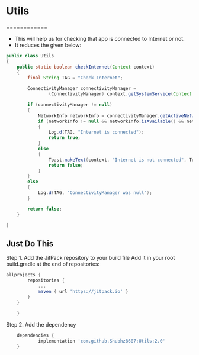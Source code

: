 # Utils
============


* This will help us for checking that app is connected to Internet or not.
* It reduces the given below:

```java
public class Utils
{
    public static boolean checkInternet(Context context)
    {
        final String TAG = "Check Internet";

        ConnectivityManager connectivityManager =
                (ConnectivityManager) context.getSystemService(Context.CONNECTIVITY_SERVICE);

        if (connectivityManager != null)
        {
            NetworkInfo networkInfo = connectivityManager.getActiveNetworkInfo();
            if (networkInfo != null && networkInfo.isAvailable() && networkInfo.isConnected())
            {
                Log.d(TAG, "Internet is connected");
                return true;
            }
            else
            {
                Toast.makeText(context, "Internet is not connected", Toast.LENGTH_LONG).show();
                return false;
            }
        }
        else
        {
            Log.d(TAG, "ConnectivityManager was null");
        }

        return false;
    }

}
```



Just Do This
------------

Step 1. Add the JitPack repository to your build file
Add it in your root build.gradle at the end of repositories:

```groovy
allprojects {
		repositories {
			...
			maven { url 'https://jitpack.io' }
		}
	}
  
	}
  ```
  
Step 2. Add the dependency

```groovy
	dependencies {
	        implementation 'com.github.Shubhz8607:Utils:2.0'
	}
  ```
